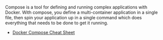 Compose is a tool for defining and running complex applications with Docker. With compose, you define a multi-container application in a single file, then spin your application up in a single command which does everything that needs to be done to get it running.

* [Docker Compose Cheat Sheet](https://github.com/collabnix/dockerlabs/edit/master/intermediate/docker-compose/compose-cheatsheet.md)
